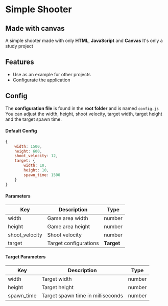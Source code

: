 # Simple Shooter
## Made with **canvas**

A simple shooter made with only **HTML**, **JavaScript** and **Canvas**
It's only a study project

## Features

- Use as an example for other projects
- Configurate the application

## Config
The **configuration file** is found in the **root folder** and is named `config.js`
You can adjust the width, height, shoot velocity, target width, target height and the target spawn time.

#### Default Config
```js
{
    width: 1500,
    height: 600,
    shoot_velocity: 12,
    target: {
        width: 10,
        height: 10,
        spawn_time: 1500
    }
}
```

#### Parameters
| Key | Description | Type |
| ------ | ------ | ------ |
| width | Game area width | number |
| height | Game area height | number |
| shoot_velocity | Shoot velocity | number |
| target | Target configurations | **Target** |

#### **Target** Parameters
| Key | Description | Type |
| ------ | ------ | ------ |
| width | Target width | number |
| height | Target height | number |
| spawn_time | Target spawn time in milliseconds | number |